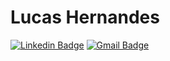 # Lucas Hernandes

[![Linkedin Badge](https://img.shields.io/badge/-Lucas%20Hernandes-6633cc?style=flat-square&logo=Linkedin&color=orange&logoColor=black&link=https://www.linkedin.com/in/lhnds)](https://www.linkedin.com/in/lhnds/)
[![Gmail Badge](https://img.shields.io/badge/-lucashnds@gmail.com-6633cc?style=flat-square&logo=Gmail&color=orange&logoColor=black&link=mailto:lucashnds@gmail.com)](mailto:lucashnds@gmail.com)
